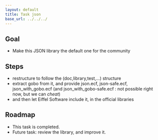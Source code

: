```yaml
---
layout: default
title: Task json
base_url: ../../../
---
```

## Goal ##
- Make this JSON library the default one for the community

## Steps ##
- restructure to follow the (doc,library,test,...) structure
- extract gobo from it, and provide json.ecf, json-safe.ecf, json_with_gobo.ecf (and json_with_gobo-safe.ecf : not possible right now, but we can _cheat_)
- and then let Eiffel Software include it, in the official libraries

## Roadmap ##
- This task is completed.
- Future task: review the library, and improve it.